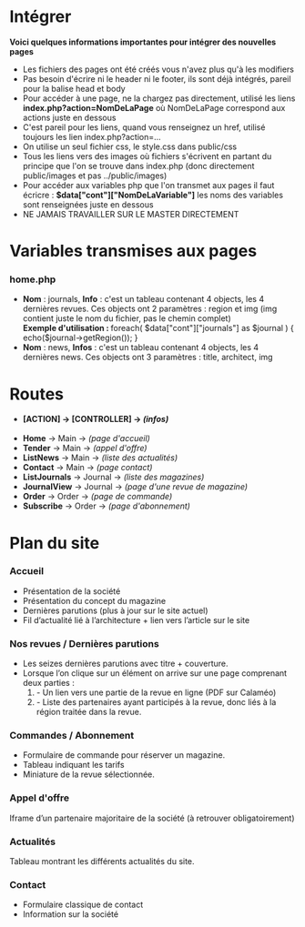 <h1>Intégrer</h1>
<b>Voici quelques informations importantes pour intégrer des nouvelles pages</b>
<ul>
    <li>Les fichiers des pages ont été créés vous n'avez plus qu'à les modifiers</li>
    <li>Pas besoin d'écrire ni le header ni le footer, ils sont déjà intégrés, pareil pour la balise head et body</li>
    <li>Pour accéder à une page, ne la chargez pas directement, utilisé les liens <b>index.php?action=NomDeLaPage</b> où NomDeLaPage correspond aux actions juste en dessous</li>
    <li>C'est pareil pour les liens, quand vous renseignez un href, utilisé toujours les lien index.php?action=...</li>
    <li>On utilise un seul fichier css, le style.css dans public/css</li>
    <li>Tous les liens vers des images où fichiers s'écrivent en partant du principe que l'on se trouve dans index.php (donc directement public/images et pas ../public/images)</li>
    <li>Pour accéder aux variables php que l'on transmet aux pages il faut écricre : <b>$data["cont"]["NomDeLaVariable"]</b> les noms des variables sont renseignées juste en dessous</li>
    <li>NE JAMAIS TRAVAILLER SUR LE MASTER DIRECTEMENT</li>
</ul>

<h1>Variables transmises aux pages</h1>
<h3>home.php</h3>
<ul>
    <li><b>Nom</b> : journals, <b>Info</b> : c'est un tableau contenant 4 objects, les 4 dernières revues. Ces objects ont 2 paramètres : region et img (img contient juste le nom du fichier, pas le chemin complet)<br><b>Exemple d'utilisation : </b>foreach( $data["cont"]["journals"] as $journal ) {
    echo($journal->getRegion()); }</li>
    <li><b>Nom</b> : news, <b>Infos</b> : c'est un tableau contenant 4 objects, les 4 dernières news. Ces objects ont 3 paramètres : title, architect, img</li>
</ul>

<h1>Routes</h1>
<ul>
	<li><b>[ACTION] -> [CONTROLLER] -> <i>(infos)</i></b></li><br>
	<li><b>Home</b> -> Main -> <i>(page d'accueil)</i></li>
	<li><b>Tender</b> -> Main -> <i>(appel d'offre)</i></li>
	<li><b>ListNews</b> -> Main -> <i>(liste des actualités)</i></li>
	<li><b>Contact</b> -> Main -> <i>(page contact)</i></li>
	<li><b>ListJournals</b> -> Journal -> <i>(liste des magazines)</i></li>
	<li><b>JournalView</b> -> Journal -> <i>(page d'une revue de magazine)</i></li>
	<li><b>Order</b> -> Order -> <i>(page de commande)</i></li>
	<li><b>Subscribe</b> -> Order -> <i>(page d'abonnement)</i></li>
</ul>

<h1>Plan du site</h1>

<h3>Accueil</h3>
<ul>
	<li>Présentation de la société</li>
	<li>Présentation du concept du magazine</li>
	<li>Dernières parutions (plus à jour sur le site actuel)</li>
	<li>Fil d’actualité lié à l’architecture + lien vers l’article sur le site</li>
</ul>
	
<h3>Nos revues / Dernières parutions</h3>
<ul>
	<li>Les seizes dernières parutions avec titre + couverture.</li>
	<li>Lorsque l’on clique sur un élément on arrive sur une page comprenant deux parties : 
		<ol>
			<li>- Un lien vers une partie de la revue en ligne (PDF sur Calaméo)</li>
			<li>- Liste des partenaires ayant participés à la revue, donc liés à la région traitée dans la revue.</li>
		</ol>
	</li>
</ul>
		
<h3>Commandes / Abonnement</h3>
<ul>
	<li>Formulaire de commande pour réserver un magazine.</li>
	<li>Tableau indiquant les tarifs</li>
	<li>Miniature de la revue sélectionnée.</li>
</ul>

<h3>Appel d'offre</h3>
	<p>Iframe d’un partenaire majoritaire de la société (à retrouver obligatoirement)</p>

<h3>Actualités</h3>
	<p>Tableau montrant les différents actualités du site.</p>

<h3>Contact</h3>
<ul>
	<li>Formulaire classique de contact</li>
	<li>Information sur la société</li>
</ul>
